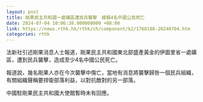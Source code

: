 ```yaml
---
layout: post
title: 剛果民主共和國一處礦區遭民兵襲擊　據報4名中國公民死亡
date: 2024-07-04 10:06:38.000000000 +08:00
link: https://news.rthk.hk/rthk/ch/component/k2/1760188-20240704.htm
categories: rthk
---
```


法新社引述剛果消息人士報道，剛果民主共和國東北部盛產黃金的伊圖里省一處礦區，遭到民兵襲擊，造成至少4名中國公民死亡。

報道說，幾名剛果人亦在今次襲擊中傷亡，當地有消息將襲擊歸咎一個民兵組織，有關組織聲稱要捍衛部落利益，以對抗敵對的另一部落。

中國駐剛果民主共和國大使館暫時未有回應。
